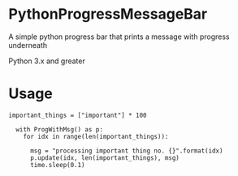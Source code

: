 # PythonProgressMessageBar
A simple python progress bar that prints a message with progress underneath

Python 3.x and greater

# Usage
```
important_things = ["important"] * 100

  with ProgWithMsg() as p:
    for idx in range(len(important_things)):

      msg = "processing important thing no. {}".format(idx)
      p.update(idx, len(important_things), msg)
      time.sleep(0.1)
```
